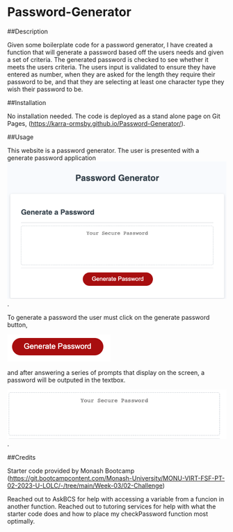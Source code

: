 # Password-Generator

##Description

Given some boilerplate code for a password generator, I have created a function that will generate a password based off the users needs and given a set of criteria. The generated password is checked to see whether it meets the users criteria. The users input is validated to ensure they have entered as number, when they are asked for the length they require their password to be, and that they are selecting at least one character type they wish their password to be. 

##Installation

No installation needed. The code is deployed as a stand alone page on Git Pages, (https://karra-ormsby.github.io/Password-Generator/).

##Usage

This website is a password generator. The user is presented with a generate password application ![image of password generator application](./assets/images/Image%20of%20password%20generator.png).


To generate a password the user must click on the generate password button,

 ![generate password buttton](./assets/images/Image%20of%20button.png)

and after answering a series of prompts that display on the screen, a password will be outputed in the textbox.

 ![output field](./assets/images/Image%20of%20output%20field.png).

##Credits

Starter code provided by Monash Bootcamp (https://git.bootcampcontent.com/Monash-University/MONU-VIRT-FSF-PT-02-2023-U-LOLC/-/tree/main/Week-03/02-Challenge)

Reached out to AskBCS for help with accessing a variable from a funcion in another function.
Reached out to tutoring services for help with what the starter code does and how to place my checkPassword function most optimally. 